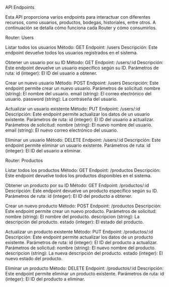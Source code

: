 API Endpoints

Esta API proporciona varios endpoints para interactuar con diferentes recursos, como usuarios, productos, bodegas, historiales, entre otros. A continuación se detalla cómo funciona cada Router y cómo consumirlos.

Router: Users

Listar todos los usuarios
Método: GET
Endpoint: /users
Descripción: Este endpoint devuelve todos los usuarios registrados en el sistema.

Obtener un usuario por su ID
Método: GET
Endpoint: /users/:id
Descripción: Este endpoint devuelve un usuario específico según su ID.
Parámetros de ruta:
id (integer): El ID del usuario a obtener.

Crear un nuevo usuario
Método: POST
Endpoint: /users
Descripción: Este endpoint permite crear un nuevo usuario.
Parámetros de solicitud:
nombre (string): El nombre del usuario.
email (string): El correo electrónico del usuario.
password (string): La contraseña del usuario.

Actualizar un usuario existente
Método: PUT
Endpoint: /users/:id
Descripción: Este endpoint permite actualizar los datos de un usuario existente.
Parámetros de ruta:
id (integer): El ID del usuario a actualizar.
Parámetros de solicitud:
nombre (string): El nuevo nombre del usuario.
email (string): El nuevo correo electrónico del usuario.

Eliminar un usuario
Método: DELETE
Endpoint: /users/:id
Descripción: Este endpoint permite eliminar un usuario existente.
Parámetros de ruta:
id (integer): El ID del usuario a eliminar.

Router: Productos

Listar todos los productos
Método: GET
Endpoint: /productos
Descripción: Este endpoint devuelve todos los productos disponibles en el sistema.

Obtener un producto por su ID
Método: GET
Endpoint: /productos/:id
Descripción: Este endpoint devuelve un producto específico según su ID.
Parámetros de ruta:
id (integer): El ID del producto a obtener.

Crear un nuevo producto
Método: POST
Endpoint: /productos
Descripción: Este endpoint permite crear un nuevo producto.
Parámetros de solicitud:
nombre (string): El nombre del producto.
descripcion (string): La descripción del producto.
estado (integer): El estado del producto.

Actualizar un producto existente
Método: PUT
Endpoint: /productos/:id
Descripción: Este endpoint permite actualizar los datos de un producto existente.
Parámetros de ruta:
id (integer): El ID del producto a actualizar.
Parámetros de solicitud:
nombre (string): El nuevo nombre del producto.
descripcion (string): La nueva descripción del producto.
estado (integer): El nuevo estado del producto.

Eliminar un producto
Método: DELETE
Endpoint: /productos/:id
Descripción: Este endpoint permite eliminar un producto existente.
Parámetros de ruta:
id (integer): El ID del producto a eliminar.